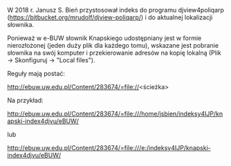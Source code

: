 W 2018 r. Janusz S. Bień przystosował indeks do programu
djview4poliqarp (https://bitbucket.org/mrudolf/djview-poliqarp/) i do
aktualnej lokalizacji słownika.

Ponieważ w e-BUW słownik Knapskiego udostępniany jest w formie
nierozłożonej (jeden duży plik dla każdego tomu), wskazane jest
pobranie słownika na swój komputer i przekierowanie adresów na kopię
lokalną (Plik -> Skonfiguruj -> "Local files"). 

Reguły mają postać:

http://ebuw.uw.edu.pl/Content/283674/=file://<ścieżka>

Na przykład:

http://ebuw.uw.edu.pl/Content/283674/=file:///home/jsbien/indeksy4IJP/knapski-index4djvu/eBUW/

lub

http://ebuw.uw.edu.pl/Content/283674/=file:///e:/indeksy4IJP/knapski-index4djvu/eBUW/
